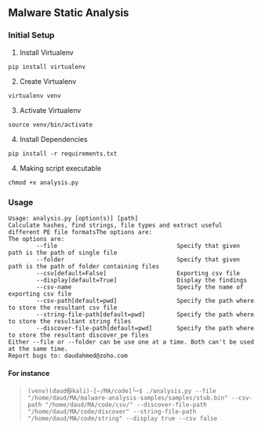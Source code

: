 ## Malware Static Analysis

### Initial Setup
1. Install Virtualenv
```shell
pip install virtualenv
```
2. Create Virtualenv
```shell
virtualenv venv
```
3. Activate Virtualenv
```shell
source venv/bin/activate
```
4. Install Dependencies
```shell
pip install -r requirements.txt
```
4. Making script executable
```shell
chmod +x analysis.py
```

### Usage

```shell
Usage: analysis.py [option(s)] [path]
Calculate hashes, find strings, file types and extract useful different PE file formatsThe options are:
The options are:
        --file                                  Specify that given path is the path of single file
        --folder                                Specify that given path is the path of folder containing files
        --csv[default=False]                    Exporting csv file
        --display[default=True]                 Display the findings
        --csv-name                              Specify the name of exporting csv file
        --csv-path[default=pwd]                 Specify the path where to store the resultant csv file
        --string-file-path[default=pwd]         Specify the path where to store the resultant string files
        --discover-file-path[default=pwd]       Specify the path where to store the resultant discover_pe files
Either --file or --folder can be use one at a time. Both can't be used at the same time.
Report bugs to: daudahmed@zoho.com
```

#### For instance

>```(venv)(daud㉿kali)-[~/MA/code]└─$ ./analysis.py --file "/home/daud/MA/malware-analysis-samples/samples/stub.bin" --csv-path "/home/daud/MA/code/csv/" --discover-file-path "/home/daud/MA/code/discover" --string-file-path "/home/daud/MA/code/string" --display true --csv false```
